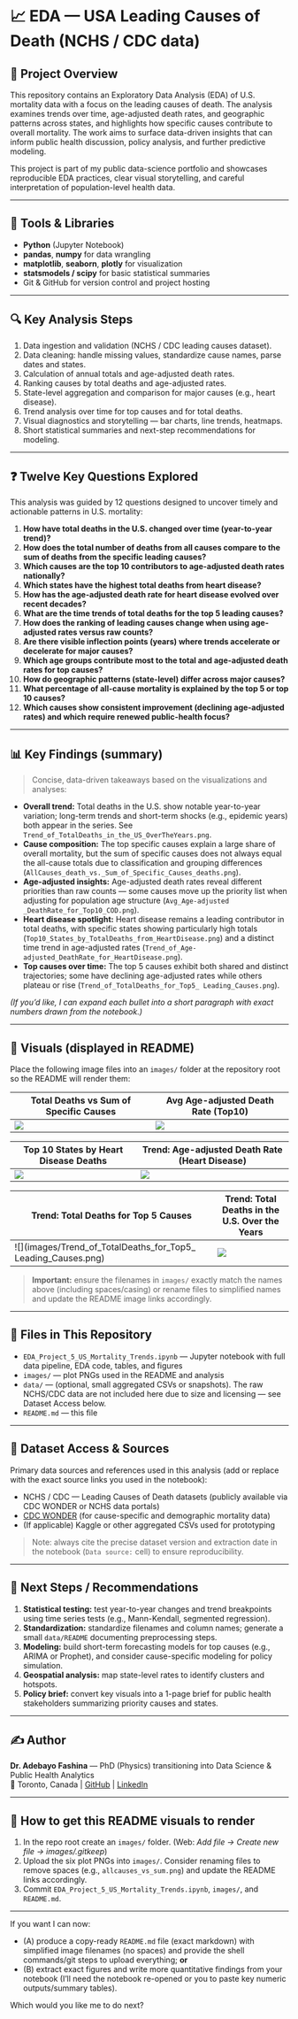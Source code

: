 # 📈 EDA — USA Leading Causes of Death (NCHS / CDC data)

## 📌 Project Overview
This repository contains an Exploratory Data Analysis (EDA) of U.S. mortality data with a focus on the leading causes of death. The analysis examines trends over time, age-adjusted death rates, and geographic patterns across states, and highlights how specific causes contribute to overall mortality. The work aims to surface data-driven insights that can inform public health discussion, policy analysis, and further predictive modeling.

This project is part of my public data-science portfolio and showcases reproducible EDA practices, clear visual storytelling, and careful interpretation of population-level health data.

---

## 🧰 Tools & Libraries
- **Python** (Jupyter Notebook)  
- **pandas**, **numpy** for data wrangling  
- **matplotlib**, **seaborn**, **plotly** for visualization  
- **statsmodels / scipy** for basic statistical summaries  
- Git & GitHub for version control and project hosting

---

## 🔍 Key Analysis Steps
1. Data ingestion and validation (NCHS / CDC leading causes dataset).  
2. Data cleaning: handle missing values, standardize cause names, parse dates and states.  
3. Calculation of annual totals and age-adjusted death rates.  
4. Ranking causes by total deaths and age-adjusted rates.  
5. State-level aggregation and comparison for major causes (e.g., heart disease).  
6. Trend analysis over time for top causes and for total deaths.  
7. Visual diagnostics and storytelling — bar charts, line trends, heatmaps.  
8. Short statistical summaries and next-step recommendations for modeling.

---

## ❓ Twelve Key Questions Explored
This analysis was guided by 12 questions designed to uncover timely and actionable patterns in U.S. mortality:

1. **How have total deaths in the U.S. changed over time (year-to-year trend)?**  
2. **How does the total number of deaths from all causes compare to the sum of deaths from the specific leading causes?**  
3. **Which causes are the top 10 contributors to age-adjusted death rates nationally?**  
4. **Which states have the highest total deaths from heart disease?**  
5. **How has the age-adjusted death rate for heart disease evolved over recent decades?**  
6. **What are the time trends of total deaths for the top 5 leading causes?**  
7. **How does the ranking of leading causes change when using age-adjusted rates versus raw counts?**  
8. **Are there visible inflection points (years) where trends accelerate or decelerate for major causes?**  
9. **Which age groups contribute most to the total and age-adjusted death rates for top causes?**  
10. **How do geographic patterns (state-level) differ across major causes?**  
11. **What percentage of all-cause mortality is explained by the top 5 or top 10 causes?**  
12. **Which causes show consistent improvement (declining age-adjusted rates) and which require renewed public-health focus?**

---

## 📊 Key Findings (summary)
> Concise, data-driven takeaways based on the visualizations and analyses:

- **Overall trend:** Total deaths in the U.S. show notable year-to-year variation; long-term trends and short-term shocks (e.g., epidemic years) both appear in the series. See `Trend_of_TotalDeaths_in_the_US_OverTheYears.png`.  
- **Cause composition:** The top specific causes explain a large share of overall mortality, but the sum of specific causes does not always equal the all-cause totals due to classification and grouping differences (`AllCauses_death_vs._Sum_of_Specific_Causes_deaths.png`).  
- **Age-adjusted insights:** Age-adjusted death rates reveal different priorities than raw counts — some causes move up the priority list when adjusting for population age structure (`Avg_Age-adjusted _DeathRate_for_Top10_COD.png`).  
- **Heart disease spotlight:** Heart disease remains a leading contributor in total deaths, with specific states showing particularly high totals (`Top10_States_by_TotalDeaths_from_HeartDisease.png`) and a distinct time trend in age-adjusted rates (`Trend_of_Age-adjusted_DeathRate_for_HeartDisease.png`).  
- **Top causes over time:** The top 5 causes exhibit both shared and distinct trajectories; some have declining age-adjusted rates while others plateau or rise (`Trend_of_TotalDeaths_for_Top5_ Leading_Causes.png`).  

*(If you’d like, I can expand each bullet into a short paragraph with exact numbers drawn from the notebook.)*

---

## 📸 Visuals (displayed in README)
Place the following image files into an `images/` folder at the repository root so the README will render them:

| Total Deaths vs Sum of Specific Causes | Avg Age-adjusted Death Rate (Top10) |
|----------------------------------------|--------------------------------------|
| ![](images/AllCauses_death_vs._Sum_of_Specific_Causes_deaths.png) | ![](images/Avg_Age-adjusted_DeathRate_for_Top10_COD.png) |

| Top 10 States by Heart Disease Deaths | Trend: Age-adjusted Death Rate (Heart Disease) |
|---------------------------------------|------------------------------------------------|
| ![](images/Top10_States_by_TotalDeaths_from_HeartDisease.png) | ![](images/Trend_of_Age-adjusted_DeathRate_for_HeartDisease.png) |

| Trend: Total Deaths for Top 5 Causes | Trend: Total Deaths in the U.S. Over the Years |
|--------------------------------------|------------------------------------------------|
| ![](images/Trend_of_TotalDeaths_for_Top5_ Leading_Causes.png) | ![](images/Trend_of_TotalDeaths_in_the_US_OverTheYears.png) |

> **Important:** ensure the filenames in `images/` exactly match the names above (including spaces/casing) or rename files to simplified names and update the README image links accordingly.

---

## 📁 Files in This Repository
- `EDA_Project_5_US_Mortality_Trends.ipynb` — Jupyter notebook with full data pipeline, EDA code, tables, and figures  
- `images/` — plot PNGs used in the README and analysis  
- `data/` — (optional, small aggregated CSVs or snapshots). The raw NCHS/CDC data are not included here due to size and licensing — see Dataset Access below.  
- `README.md` — this file

---

## 📂 Dataset Access & Sources
Primary data sources and references used in this analysis (add or replace with the exact source links you used in the notebook):  
- NCHS / CDC — Leading Causes of Death datasets (publicly available via CDC WONDER or NCHS data portals)  
- [CDC WONDER](https://wonder.cdc.gov/) (for cause-specific and demographic mortality data)  
- (If applicable) Kaggle or other aggregated CSVs used for prototyping

> Note: always cite the precise dataset version and extraction date in the notebook (`Data source:` cell) to ensure reproducibility.

---

## 🚀 Next Steps / Recommendations
1. **Statistical testing:** test year-to-year changes and trend breakpoints using time series tests (e.g., Mann-Kendall, segmented regression).  
2. **Standardization:** standardize filenames and column names; generate a small `data/README` documenting preprocessing steps.  
3. **Modeling:** build short-term forecasting models for top causes (e.g., ARIMA or Prophet), and consider cause-specific modeling for policy simulation.  
4. **Geospatial analysis:** map state-level rates to identify clusters and hotspots.  
5. **Policy brief:** convert key visuals into a 1-page brief for public health stakeholders summarizing priority causes and states.

---

## ✍️ Author
**Dr. Adebayo Fashina** — PhD (Physics) transitioning into Data Science & Public Health Analytics  
📍 Toronto, Canada | [GitHub](https://github.com/dradebayotech) | [LinkedIn](https://www.linkedin.com/in/your-link-here)

---

## 📌 How to get this README visuals to render
1. In the repo root create an `images/` folder. (Web: *Add file → Create new file → images/.gitkeep*)  
2. Upload the six plot PNGs into `images/`. Consider renaming files to remove spaces (e.g., `allcauses_vs_sum.png`) and update the README links accordingly.  
3. Commit `EDA_Project_5_US_Mortality_Trends.ipynb`, `images/`, and `README.md`.

---

If you want I can now:
- (A) produce a copy-ready `README.md` file (exact markdown) with simplified image filenames (no spaces) and provide the shell commands/git steps to upload everything; **or**  
- (B) extract exact figures and write more quantitative findings from your notebook (I’ll need the notebook re-opened or you to paste key numeric outputs/summary tables).

Which would you like me to do next?
